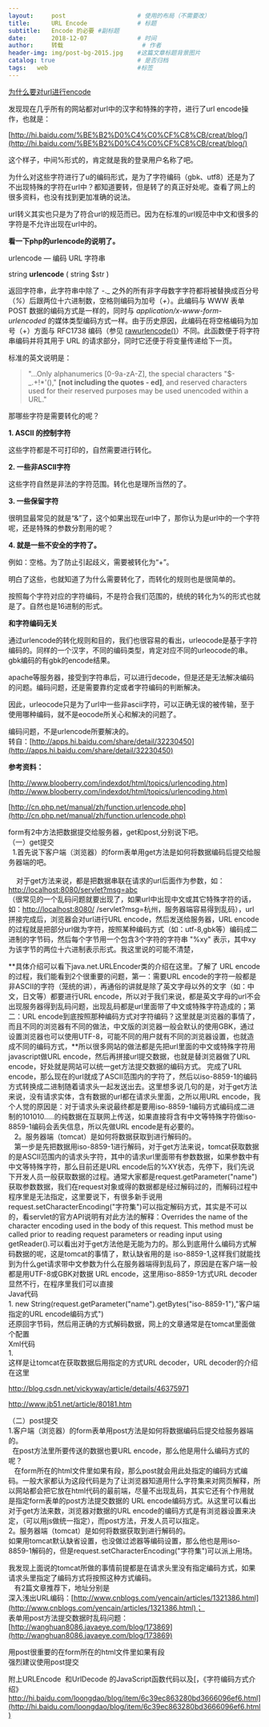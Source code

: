 ```yaml
---
layout:     post   				    # 使用的布局（不需要改）
title:      URL Encode 				# 标题 
subtitle:   Encode 的必要 #副标题
date:       2018-12-07 				# 时间
author:     转载 						# 作者
header-img: img/post-bg-2015.jpg 	#这篇文章标题背景图片
catalog: true 						# 是否归档
tags:	web							#标签
---
```

[为什么要对url进行encode](http://www.blogjava.net/donghang73/archive/2011/08/10/356208.html)

发现现在几乎所有的网站都对url中的汉字和特殊的字符，进行了url encode操作，也就是：

[http://hi.baidu.com/%BE%B2%D0%C4%C0%CF%C8%CB/creat/blog/](http://hi.baidu.com/%BE%B2%D0%C4%C0%CF%C8%CB/creat/blog/)

这个样子，中间%形式的，肯定就是我的登录用户名称了吧。

为什么对这些字符进行了u的编码形式，是为了字符编码（gbk、utf8）还是为了不出现特殊的字符在url中？都知道要转，但是转了的真正好处呢。查看了网上的很多资料，也没有找到更加准确的说法。

url转义其实也只是为了符合url的规范而已。因为在标准的url规范中中文和很多的字符是不允许出现在url中的。

**看一下php的urlencode的说明了。**

urlencode — 编码 URL 字符串

<div u"="">

string **urlencode** ( string $str )

返回字符串，此字符串中除了 _-_._ 之外的所有非字母数字字符都将被替换成百分号（_%_）后跟两位十六进制数，空格则编码为加号（_+_）。此编码与 WWW 表单 POST 数据的编码方式是一样的，同时与 _application/x-www-form-urlencoded_ 的媒体类型编码方式一样。由于历史原因，此编码在将空格编码为加号（+）方面与 RFC1738 编码（参见 [rawurlencode()](http://cn.php.net/manual/zh/function.rawurlencode.php)）不同。此函数便于将字符串编码并将其用于 URL 的请求部分，同时它还便于将变量传递给下一页。

标准的英文说明是：

> "...Only alphanumerics \[0-9a-zA-Z\], the special characters "$-_.+!*'()," **\[not including the quotes - ed\]**, and reserved characters used for their reserved purposes may be used unencoded within a URL."

那哪些字符是需要转化的呢？

**1\. ASCII 的控制字符**

这些字符都是不可打印的，自然需要进行转化。

**2\. 一些非ASCII字符**

这些字符自然是非法的字符范围。转化也是理所当然的了。

**3\. 一些保留字符**

很明显最常见的就是“&”了，这个如果出现在url中了，那你认为是url中的一个字符呢，还是特殊的参数分割用的呢？

**4\. 就是一些不安全的字符了。**

例如：空格。为了防止引起歧义，需要被转化为“+”。

明白了这些，也就知道了为什么需要转化了，而转化的规则也是很简单的。

按照每个字符对应的字符编码，不是符合我们范围的，统统的转化为%的形式也就是了。自然也是16进制的形式。

**和字符编码无关**

通过urlencode的转化规则和目的，我们也很容易的看出，urleocode是基于字符编码的。同样的一个汉字，不同的编码类型，肯定对应不同的urleocode的串。gbk编码的有gbk的encode结果。

apache等服务器，接受到字符串后，可以进行decode，但是还是无法解决编码的问题。编码问题，还是需要靠约定或者字符编码的判断解决。

因此，urleocode只是为了url中一些非ascii字符，可以正确无误的被传输，至于使用哪种编码，就不是eocode所关心和解决的问题了。

编码问题，不是urlencode所要解决的。  
转自：[http://apps.hi.baidu.com/share/detail/32230450](http://apps.hi.baidu.com/share/detail/32230450)

**参考资料：**

[http://www.blooberry.com/indexdot/html/topics/urlencoding.htm](http://www.blooberry.com/indexdot/html/topics/urlencoding.htm)

[http://cn.php.net/manual/zh/function.urlencode.php](http://cn.php.net/manual/zh/function.urlencode.php)

  

  

form有2中方法把数据提交给服务器，get和post,分别说下吧。   
（一）get提交   
  1.首先说下客户端（浏览器）的form表单用get方法是如何将数据编码后提交给服务器端的吧。   
    
    对于get方法来说，都是把数据串联在请求的url后面作为参数，如：[http://localhost:8080/servlet?msg=abc](http://localhost:8080/servlet?msg=abc)   
（很常见的一个乱码问题就要出现了，如果url中出现中文或其它特殊字符的话，如：[http://localhost:8080/](http://localhost:8080/) /servlet?msg=杭州，服务器端容易得到乱码），url拼接完成后，浏览器会对url进行URL encode，然后发送给服务器，URL encode的过程就是把部分url做为字符，按照某种编码方式（如：utf-8,gbk等）编码成二进制的字节码，然后每个字节用一个包含3个字符的字符串 "%xy" 表示，其中xy为该字节的两位十六进制表示形式。我这里说的可能不清楚，

**具体介绍可以看下java.net.URLEncoder类的介绍在这里。了解了 URL encode的过程，我们能看到2个很重要的问题，第一：需要URL encode的字符一般都是非ASCII的字符（笼统的讲），再通俗的讲就是除了英文字母以外的文字（如：中文，日文等）都要进行URL encode，所以对于我们来说，都是英文字母的url不会出现服务器得到乱码问题，出现乱码都是url里面带了中文或特殊字符造成的；第二：URL encode到底按照那种编码方式对字符编码？这里就是浏览器的事情了，而且不同的浏览器有不同的做法，中文版的浏览器一般会默认的使用GBK，通过设置浏览器也可以使用UTF-8，可能不同的用户就有不同的浏览器设置，也就造成不同的编码方式，**所以很多网站的做法都是先把url里面的中文或特殊字符用 javascript做URL encode，然后再拼接url提交数据，也就是替浏览器做了URL encode，好处就是网站可以统一get方法提交数据的编码方式。 完成了URL encode，那么现在的url就成了ASCII范围内的字符了，然后以iso-8859-1的编码方式转换成二进制随着请求头一起发送出去。这里想多说几句的是，对于get方法来说，没有请求实体，含有数据的url都在请求头里面，之所以用URL encode，我个人觉的原因是：对于请求头来说最终都是要用iso-8859-1编码方式编码成二进制的101010.....的纯数据在互联网上传送，如果直接将含有中文等特殊字符做iso-8859-1编码会丢失信息，所以先做URL encode是有必要的。   
   2。服务器端（tomcat）是如何将数据获取到进行解码的。   
   第一步是先把数据用iso-8859-1进行解码，对于get方法来说，tomcat获取数据的是ASCII范围内的请求头字符，其中的请求url里面带有参数数据，如果参数中有中文等特殊字符，那么目前还是URL encode后的%XY状态，先停下，我们先说下开发人员一般获取数据的过程。通常大家都是request.getParameter("name")获取参数数据，我们在request对象或得的数据都是经过解码过的，而解码过程中程序里是无法指定，这里要说下，有很多新手说用 request.setCharacterEncoding("字符集")可以指定解码方式，其实是不可以的，看servlet的官方API说明有对此方法的解释：Overrides the name of the character encoding used in the body of this request. This method must be called prior to reading request parameters or reading input using getReader().可以看出对于get方法他是无能为力的。那么到底用什么编码方式解码数据的呢，这是tomcat的事情了，默认缺省用的是 iso-8859-1,这样我们就能找到为什么get请求带中文参数为什么在服务器端得到乱码了，原因是在客户端一般都是用UTF-8或GBK对数据 URL encode，这里用iso-8859-1方式URL decoder显然不行，在程序里我们可以直接   
Java代码   
1\. new String(request.getParameter("name").getBytes("iso-8859-1"),"客户端指定的URL encode编码方式")    
还原回字节码，然后用正确的方式解码数据，网上的文章通常是在tomcat里面做个配置   
Xml代码   
1\. <Connector port="8080" protocol="HTTP/1.1" maxThreads="150" connectionTimeout="20000" redirectPort="8443" URIEncoding="GBK"/>    
这样是让tomcat在获取数据后用指定的方式URL decoder，URL decoder的介绍在这里

http://blog.csdn.net/vickyway/article/details/46375971  

http://www.jb51.net/article/80181.htm  

（二）post提交   
1.客户端（浏览器）的form表单用post方法是如何将数据编码后提交给服务器端的。   
  在post方法里所要传送的数据也要URL encode，那么他是用什么编码方式的呢？   
   在form所在的html文件里如果有段<meta http-equiv="Content-Type" content="text/html; charset=字符集（GBK，utf-8等）"/>，那么post就会用此处指定的编码方式编码。一般大家都认为这段代码是为了让浏览器知道用什么字符集来对网页解释，所以网站都会把它放在html代码的最前端，尽量不出现乱码，其实它还有个作用就是指定form表单的post方法提交数据的 URL encode编码方式。从这里可以看出对于get方法来数，浏览器对数据的URL encode的编码方式是有浏览器设置来决定，（可以用js做统一指定），而post方法，开发人员可以指定。   
2。服务器端（tomcat）是如何将数据获取到进行解码的。   
如果用tomcat默认缺省设置，也没做过滤器等编码设置，那么他也是用iso-8859-1解码的，但是request.setCharacterEncoding("字符集")可以派上用场。

我发现上面说的tomcat所做的事情前提都是在请求头里没有指定编码方式，如果请求头里指定了编码方式将按照这种方式编码。   
   有2篇文章推荐下，地址分别是   
深入浅出URL编码：[http://www.cnblogs.com/yencain/articles/1321386.html](http://www.cnblogs.com/yencain/articles/1321386.html)；   
表单用post方法提交数据时乱码问题：[http://wanghuan8086.javaeye.com/blog/173869](http://wanghuan8086.javaeye.com/blog/173869)

用post很重要的在form所在的html文件里如果有段<meta http-equiv="Content-Type" content="text/html; charset=字符集（GBK，utf-8等）"/>   
强烈建议使用post提交

  

附上URLEncode  和UrlDecode 的JavaScript函数代码以及[，《字符编码方式介绍》http://hi.baidu.com/loongdao/blog/item/6c39ec863280bd3666096ef6.html](http://hi.baidu.com/loongdao/blog/item/6c39ec863280bd3666096ef6.html)

  
